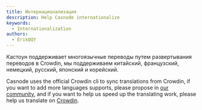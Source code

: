 ```yaml
---
title: Интернационализация
description: Help Casnode internationalize
keywords:
  - Internationalization
authors:
  - ErikQQY
---
```


Кастоун поддерживает многоязычные переводы путем развертывания переводов в Crowdin, мы поддерживаем китайский, французский, немецкий, русский, японский и корейский.

Casnode uses the official Crowdin cli to sync translations from Crowdin, if you want to add more languages supports, please propose in [our community](https://github.com/casbin/casnode), and if you want to help us speed up the translating work, please help us translate on [Crowdin](https://crowdin.com/project/casnode).